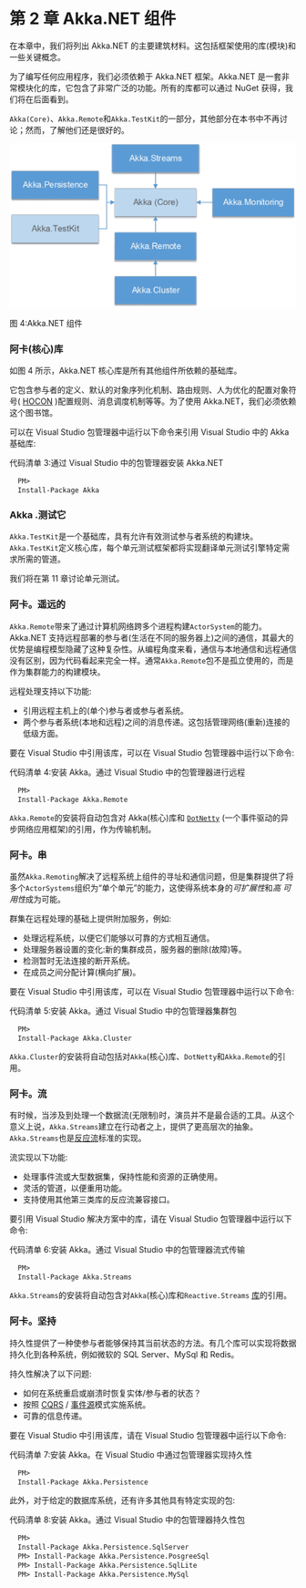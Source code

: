 # 第 2 章 Akka.NET 组件

在本章中，我们将列出 Akka.NET 的主要建筑材料。这包括框架使用的库(模块)和一些关键概念。

为了编写任何应用程序，我们必须依赖于 Akka.NET 框架。Akka.NET 是一套非常模块化的库，它包含了非常广泛的功能。所有的库都可以通过 NuGet 获得，我们将在后面看到。

`Akka(Core)`、`Akka.Remote`和`Akka.TestKit`的一部分，其他部分在本书中不再讨论；然而，了解他们还是很好的。

![](img/image008.png)

图 4:Akka.NET 组件

### 阿卡(核心)库

如图 4 所示，Akka.NET 核心库是所有其他组件所依赖的基础库。

它包含参与者的定义、默认的对象序列化机制、路由规则、人为优化的配置对象符号( [HOCON](https://en.wikipedia.org/wiki/HOCON) )配置规则、消息调度机制等等。为了使用 Akka.NET，我们必须依赖这个图书馆。

可以在 Visual Studio 包管理器中运行以下命令来引用 Visual Studio 中的 Akka 基础库:

代码清单 3:通过 Visual Studio 中的包管理器安装 Akka.NET

```
  PM>
  Install-Package Akka 

```

### Akka .测试它

`Akka.TestKit`是一个基础库，具有允许有效测试参与者系统的构建块。`Akka.TestKit`定义核心库，每个单元测试框架都将实现翻译单元测试引擎特定需求所需的管道。

我们将在第 11 章讨论单元测试。

### 阿卡。遥远的

`Akka.Remote`带来了通过计算机网络跨多个进程构建`ActorSystem`的能力。Akka.NET 支持远程部署的参与者(生活在不同的服务器上)之间的通信，其最大的优势是编程模型隐藏了这种复杂性。从编程角度来看，通信与本地通信和远程通信没有区别，因为代码看起来完全一样。通常`Akka.Remote`包不是孤立使用的，而是作为集群能力的构建模块。

远程处理支持以下功能:

*   引用远程主机上的(单个)参与者或参与者系统。
*   两个参与者系统(本地和远程)之间的消息传递。这包括管理网络(重新)连接的低级方面。

要在 Visual Studio 中引用该库，可以在 Visual Studio 包管理器中运行以下命令:

代码清单 4:安装 Akka。通过 Visual Studio 中的包管理器进行远程

```
  PM>
  Install-Package Akka.Remote

```

`Akka.Remote`的安装将自动包含对 Akka(核心)库和 [`DotNetty`](https://github.com/Azure/DotNetty) (一个事件驱动的异步网络应用框架)的引用，作为传输机制。

### 阿卡。串

虽然`Akka.Remoting`解决了远程系统上组件的寻址和通信问题，但是集群提供了将多个`ActorSystems`组织为“单个单元”的能力，这使得系统本身的*可扩展性*和*高* *可用性*成为可能。

群集在远程处理的基础上提供附加服务，例如:

*   处理远程系统，以便它们能够以可靠的方式相互通信。
*   处理服务器设置的变化:新的集群成员，服务器的删除(故障)等。
*   检测暂时无法连接的断开系统。
*   在成员之间分配计算(横向扩展)。

要在 Visual Studio 中引用该库，可以在 Visual Studio 包管理器中运行以下命令:

代码清单 5:安装 Akka。通过 Visual Studio 中的包管理器集群包

```
  PM>
  Install-Package Akka.Cluster

```

`Akka.Cluster`的安装将自动包括对`Akka`(核心)库、`DotNetty`和`Akka.Remote`的引用。

### 阿卡。流

有时候，当涉及到处理一个数据流(无限制)时，演员并不是最合适的工具。从这个意义上说，`Akka.Streams`建立在行动者之上，提供了更高层次的抽象。`Akka.Streams`也是[反应流](http://www.reactive-streams.org)标准的实现。

流实现以下功能:

*   处理事件流或大型数据集，保持性能和资源的正确使用。
*   灵活的管道，以便重用功能。
*   支持使用其他第三类库的反应流兼容接口。

要引用 Visual Studio 解决方案中的库，请在 Visual Studio 包管理器中运行以下命令:

代码清单 6:安装 Akka。通过 Visual Studio 中的包管理器流式传输

```
  PM>
  Install-Package Akka.Streams

```

`Akka.Streams`的安装将自动包含对`Akka`(核心)库和`Reactive.Streams` [库](https://github.com/reactive-streams/reactive-streams-dotnet)的引用。

### 阿卡。坚持

持久性提供了一种使参与者能够保持其当前状态的方法。有几个库可以实现将数据持久化到各种系统，例如微软的 SQL Server、MySql 和 Redis。

持久性解决了以下问题:

*   如何在系统重启或崩溃时恢复实体/参与者的状态？
*   按照 [CQRS](https://en.wikipedia.org/wiki/Command%E2%80%93query_separation#Command_query_responsibility_segregation) / [事件源](https://martinfowler.com/eaaDev/EventSourcing.html)模式实施系统。
*   可靠的信息传递。

要在 Visual Studio 中引用该库，请在 Visual Studio 包管理器中运行以下命令:

代码清单 7:安装 Akka。在 Visual Studio 中通过包管理器实现持久性

```
  PM>
  Install-Package Akka.Persistence

```

此外，对于给定的数据库系统，还有许多其他具有特定实现的包:

代码清单 8:安装 Akka。通过 Visual Studio 中的包管理器持久性包

```
  PM>
  Install-Package Akka.Persistence.SqlServer
  PM> Install-Package Akka.Persistence.PosgreeSql
  PM> Install-Package Akka.Persistence.SqlLite
  PM> Install-Package Akka.Persistence.MySql

```